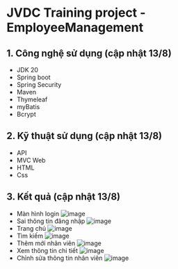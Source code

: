 # JVDC Training project - EmployeeManagement
## 1. Công nghệ sử dụng (cập nhật 13/8)
- JDK 20
- Spring boot
- Spring Security
- Maven
- Thymeleaf
- myBatis
- Bcrypt
## 2. Kỹ thuật sử dụng (cập nhật 13/8)
-  API
- MVC Web
- HTML
- Css
## 3. Kết quả (cập nhật 13/8)
- Màn hình login
![image](https://github.com/minhanh32001/EmployeeManagement/assets/62033936/2590bef3-42bb-413f-9c6a-83e45bbc03ba)
- Sai thông tin đăng nhập
![image](https://github.com/minhanh32001/EmployeeManagement/assets/62033936/36849e54-0593-4052-a68a-3e89f3716028)
- Trang chủ
![image](https://github.com/minhanh32001/EmployeeManagement/assets/62033936/e24cd8e8-b03f-4b89-9c80-c3ab080280df)
- Tìm kiếm
![image](https://github.com/minhanh32001/EmployeeManagement/assets/62033936/d4683da0-730c-4855-af19-905b8b5ab022)
- Thêm mới nhân viên
![image](https://github.com/minhanh32001/EmployeeManagement/assets/62033936/7d94f537-f0f4-41fb-8244-42e802afd195)
- Xem thông tin chi tiết
![image](https://github.com/minhanh32001/EmployeeManagement/assets/62033936/23251d79-eec5-43e2-9a71-de9ae79c3cc2)
- Chỉnh sửa thông tin nhân viên
![image](https://github.com/minhanh32001/EmployeeManagement/assets/62033936/07210ee4-3810-4cb3-a57b-07425aa34c45)



